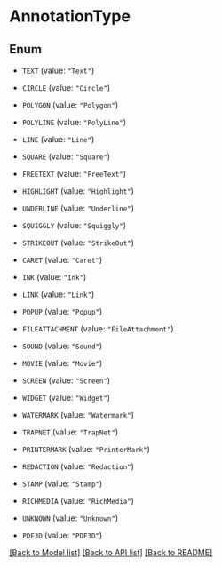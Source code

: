 
# AnnotationType


## Enum


* `TEXT` (value: `"Text"`)

* `CIRCLE` (value: `"Circle"`)

* `POLYGON` (value: `"Polygon"`)

* `POLYLINE` (value: `"PolyLine"`)

* `LINE` (value: `"Line"`)

* `SQUARE` (value: `"Square"`)

* `FREETEXT` (value: `"FreeText"`)

* `HIGHLIGHT` (value: `"Highlight"`)

* `UNDERLINE` (value: `"Underline"`)

* `SQUIGGLY` (value: `"Squiggly"`)

* `STRIKEOUT` (value: `"StrikeOut"`)

* `CARET` (value: `"Caret"`)

* `INK` (value: `"Ink"`)

* `LINK` (value: `"Link"`)

* `POPUP` (value: `"Popup"`)

* `FILEATTACHMENT` (value: `"FileAttachment"`)

* `SOUND` (value: `"Sound"`)

* `MOVIE` (value: `"Movie"`)

* `SCREEN` (value: `"Screen"`)

* `WIDGET` (value: `"Widget"`)

* `WATERMARK` (value: `"Watermark"`)

* `TRAPNET` (value: `"TrapNet"`)

* `PRINTERMARK` (value: `"PrinterMark"`)

* `REDACTION` (value: `"Redaction"`)

* `STAMP` (value: `"Stamp"`)

* `RICHMEDIA` (value: `"RichMedia"`)

* `UNKNOWN` (value: `"Unknown"`)

* `PDF3D` (value: `"PDF3D"`)


[[Back to Model list]](../../README.md#documentation-for-models) [[Back to API list]](../../README.md#documentation-for-api-endpoints) [[Back to README]](../../README.md)


